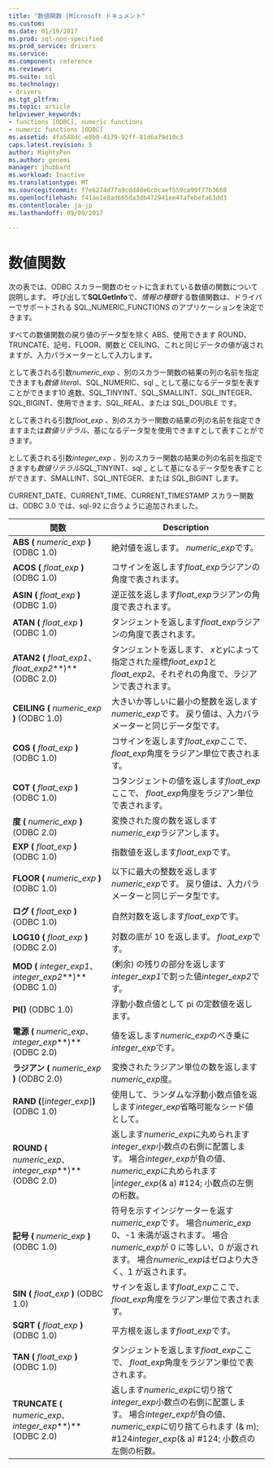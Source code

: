 ```yaml
---
title: "数値関数 |Microsoft ドキュメント"
ms.custom: 
ms.date: 01/19/2017
ms.prod: sql-non-specified
ms.prod_service: drivers
ms.service: 
ms.component: reference
ms.reviewer: 
ms.suite: sql
ms.technology:
- drivers
ms.tgt_pltfrm: 
ms.topic: article
helpviewer_keywords:
- functions [ODBC], numeric functions
- numeric functions [ODBC]
ms.assetid: 4fa548dc-e8b0-4179-92ff-81d6a79d10c3
caps.latest.revision: 5
author: MightyPen
ms.author: genemi
manager: jhubbard
ms.workload: Inactive
ms.translationtype: MT
ms.sourcegitcommit: f7e6274d77a9cdd4de6cbcaef559ca99f77b3608
ms.openlocfilehash: f41ae1e8ad665da3db472941ee47afebefa63dd3
ms.contentlocale: ja-jp
ms.lasthandoff: 09/09/2017

---
```

# <a name="numeric-functions"></a>数値関数
次の表では、ODBC スカラー関数のセットに含まれている数値の関数について説明します。 呼び出して**SQLGetInfo**で、*情報の種類*する数値関数は、ドライバーでサポートされる SQL_NUMERIC_FUNCTIONS のアプリケーションを決定できます。  
  
 すべての数値関数の戻り値のデータ型を除く ABS、使用できます ROUND、TRUNCATE、記号、FLOOR、関数と CEILING、これと同じデータの値が返されますが、入力パラメーターとして入力します。  
  
 として表される引数*numeric_exp* 、別のスカラー関数の結果の列の名前を指定できますも*数値 litera*l、SQL_NUMERIC、sql _ として基になるデータ型を表すことができます10 進数、SQL_TINYINT、SQL_SMALLINT、SQL_INTEGER、SQL_BIGINT、使用できます、SQL_REAL、または SQL_DOUBLE です。  
  
 として表される引数*float_exp* 、別のスカラー関数の結果の列の名前を指定できますまたは*数値リテラル*、基になるデータ型を使用できますとして表すことができます。  
  
 として表される引数*integer_exp* 、別のスカラー関数の結果の列の名前を指定できますも*数値リテラル*SQL_TINYINT、sql _ として基になるデータ型を表すことができます、SMALLINT、SQL_INTEGER、または SQL_BIGINT します。  
  
 CURRENT_DATE、CURRENT_TIME、CURRENT_TIMESTAMP スカラー関数は、ODBC 3.0 では、sql-92 に合うように追加されました。  
  
|関数|Description|  
|--------------|-----------------|  
|**ABS (** *numeric_exp* **)** (ODBC 1.0)|絶対値を返します。 *numeric_exp*です。|  
|**ACOS (** *float_exp* **)** (ODBC 1.0)|コサインを返します*float_exp*ラジアンの角度で表されます。|  
|**ASIN (** *float_exp* **)** (ODBC 1.0)|逆正弦を返します*float_exp*ラジアンの角度で表されます。|  
|**ATAN (** *float_exp* **)** (ODBC 1.0)|タンジェントを返します*float_exp*ラジアンの角度で表されます。|  
|**ATAN2 (** *float_exp1*、 *float_exp2***)** (ODBC 2.0)|タンジェントを返します、 *x*と*y*によって指定された座標*float_exp1*と*float_exp2*、それぞれの角度で、ラジアンで表されます。|  
|**CEILING (** *numeric_exp* **)** (ODBC 1.0)|大きいか等しいに最小の整数を返します*numeric_exp*です。 戻り値は、入力パラメーターと同じデータ型です。|  
|**COS (** *float_exp* **)** (ODBC 1.0)|コサインを返します*float_exp*ここで、 *float_exp*角度をラジアン単位で表されます。|  
|**COT (** *float_exp* **)** (ODBC 1.0)|コタンジェントの値を返します*float_exp*ここで、 *float_exp*角度をラジアン単位で表されます。|  
|**度 (** *numeric_exp* **)** (ODBC 2.0)|変換された度の数を返します*numeric_exp*ラジアンします。|  
|**EXP (** *float_exp* **)** (ODBC 1.0)|指数値を返します*float_exp*です。|  
|**FLOOR (** *numeric_exp* **)** (ODBC 1.0)|以下に最大の整数を返します*numeric_exp*です。 戻り値は、入力パラメーターと同じデータ型です。|  
|**ログ (** *float_exp* **)** (ODBC 1.0)|自然対数を返します*float_exp*です。|  
|**LOG10 (** *float_exp* **)** (ODBC 2.0)|対数の底が 10 を返します。 *float_exp*です。|  
|**MOD (** *integer_exp1*、 *integer_exp2***)** (ODBC 1.0)|(剰余) の残りの部分を返します*integer_exp1*で割った値*integer_exp2*です。|  
|**PI()** (ODBC 1.0)|浮動小数点値として pi の定数値を返します。|  
|**電源 (** *numeric_exp*、 *integer_exp***)** (ODBC 2.0)|値を返します*numeric_exp*のべき乗に*integer_exp*です。|  
|**ラジアン (** *numeric_exp* **)** (ODBC 2.0)|変換されたラジアン単位の数を返します*numeric_exp*度。|  
|**RAND (**[*integer_exp*]**)** (ODBC 1.0)|使用して、ランダムな浮動小数点値を返します*integer_exp*省略可能なシード値として。|  
|**ROUND (** *numeric_exp*、 *integer_exp***)** (ODBC 2.0)|返します*numeric_exp*に丸められます*integer_exp*小数点の右側に配置します。 場合*integer_exp*が負の値、 *numeric_exp*に丸められます &#124;*integer_exp*(& a) #124; 小数点の左側の桁数。|  
|**記号 (** *numeric_exp* **)** (ODBC 1.0)|符号を示すインジケーターを返す*numeric_exp*です。 場合*numeric_exp* 0、-1 未満が返されます。 場合*numeric_exp*が 0 に等しい、0 が返されます。 場合*numeric_exp*はゼロより大きく、1 が返されます。|  
|**SIN (** *float_exp* **)** (ODBC 1.0)|サインを返します*float_exp*ここで、 *float_exp*角度をラジアン単位で表されます。|  
|**SQRT (** *float_exp* **)** (ODBC 1.0)|平方根を返します*float_exp*です。|  
|**TAN (** *float_exp* **)** (ODBC 1.0)|タンジェントを返します*float_exp*ここで、 *float_exp*角度をラジアン単位で表されます。|  
|**TRUNCATE (** *numeric_exp*、 *integer_exp***)** (ODBC 2.0)|返します*numeric_exp*に切り捨て*integer_exp*小数点の右側に配置します。 場合*integer_exp*が負の値、 *numeric_exp*に切り捨てられます (& m); #124*integer_exp*(& a) #124; 小数点の左側の桁数。|

